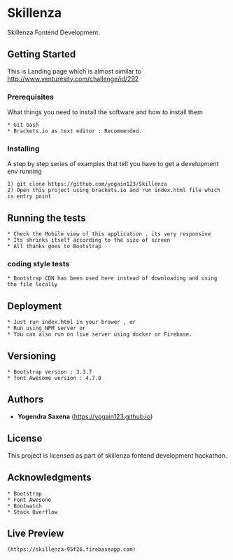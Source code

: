 # Skillenza

Skillenza Fontend Development.

## Getting Started

This is Landing page which is almost similar to http://www.venturesity.com/challenge/id/292

### Prerequisites

What things you need to install the software and how to install them

```
* Git bash
* Brackets.io as text editor : Recommended.

```

### Installing

A step by step series of examples that tell you have to get a development env running

```
1) git clone https://github.com/yogain123/Skillenza
2) Open this project using brackets.io and run index.html file which is entry point
```


## Running the tests
```
* Check the Mobile view of this application , its very responsive
* Its shrinks itself according to the size of screen
* All thanks goes to Bootstrap
```



### coding style tests

```
* Bootstrap CDN has been used here instead of downloading and using the file locally
```

## Deployment

```
* Just run index.html in your brower , or
* Run using NPM server or
* You can also run on live server using docker or Firebase.
```


## Versioning

```
* Bootstrap version : 3.3.7
* font Awesome version : 4.7.0
```

## Authors

* **Yogendra Saxena** (https://yogain123.github.io)

## License

This project is licensed as part of skillenza fontend development hackathon.

## Acknowledgments

```
* Bootstrap
* Font Awesone
* Bootwatch
* Stack Overflow
```

## Live Preview
```
(https://skillenza-95f26.firebaseapp.com)
```
